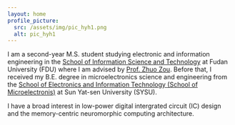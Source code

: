 ```yaml
---
layout: home
profile_picture:
  src: /assets/img/pic_hyh1.png
  alt: pic_hyh1
---
```


<p>
I am a second-year M.S. student studying electronic and information engineering in the <a href="http://www.it.fudan.edu.cn/">School of Information Science and Technology</a> at Fudan University (FDU) where I am advised by <a href="http://www.it.fudan.edu.cn/Data/View/1139">Prof. Zhuo Zou</a>. Before that, I received my B.E. degree in microelectronics science and engineering from the <a href="https://seit.sysu.edu.cn/">School of Electronics and Information Technology (School of Microelectronis)</a> at Sun Yat-sen University (SYSU).
</p>

<p>
I have a broad interest in low-power digital intergrated circuit (IC) design and the memory-centric neuromorphic computing architecture. 
</p>